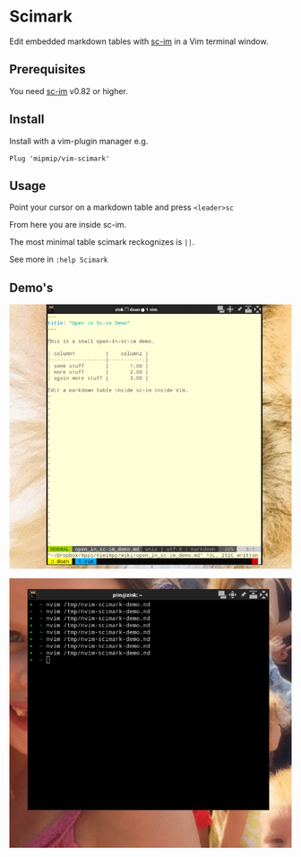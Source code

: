 # Scimark

Edit embedded markdown tables with [sc-im](https://github.com/andmarti1424/sc-im/wiki/Building-SC-IM) in a Vim terminal window.

## Prerequisites

You need [sc-im](https://github.com/andmarti1424/sc-im/wiki/Building-SC-IM) v0.82 or higher.

## Install

Install with a vim-plugin manager e.g.

```
Plug 'mipmip/vim-scimark'
```

## Usage

Point your cursor on a markdown table and press `<leader>sc`

From here you are inside sc-im.

The most minimal table scimark reckognizes is `||`.

See more in `:help Scimark`

## Demo's

![scimark demo](demo.gif)

![scimark demo](ndemo.gif)

